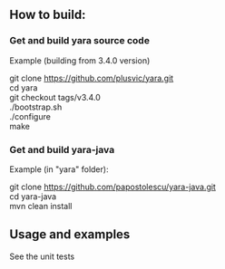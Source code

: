 How to build:
------------

### Get and build yara source code

Example (building from 3.4.0 version)

git clone https://github.com/plusvic/yara.git<br/>
cd yara<br/>
git checkout tags/v3.4.0<br/>
./bootstrap.sh<br/>
./configure<br/>
make<br/>

### Get and build yara-java

Example (in "yara" folder):

git clone https://github.com/papostolescu/yara-java.git<br/>
cd yara-java<br/>
mvn clean install<br/>


Usage and examples
-------------------

See the unit tests
